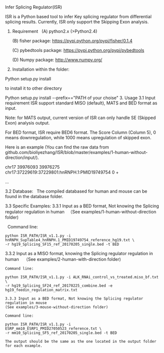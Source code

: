 Infer Splicing Regulator(ISR)

ISR is a Python based tool to infer Key splicing regulator from differential splicing results.
Currently, ISR only support the Skipping Exon analysis.

1. Requirement 
   (A) python2.x (>Python2.4)
   
   (B) fisher package: https://pypi.python.org/pypi/fisher/0.1.4
   
   (C) pybedtools package: https://pypi.python.org/pypi/pybedtools
   
   (D) Numpy package: http://www.numpy.org/
   
2. Installation
within the folder:

Python setup.py install

to install it to other directory

Python setup.py install --prefix=="PATH of your choise"
3. Usage
3.1 Input requirement
   ISR support standard MISO (default), MATS and BED format as input.
   
   Note: for MATS output, current version of ISR can only handle SE (Skipped Exon) analysis output.
   
   For BED format, ISR require BED6 format. The Score Column (Column 5), 0 means downregulation, while 1000 means upregulation of skipped    exon.
   
   Here is an example (You can find the raw data from github.com/bioliyezhang/ISR/blob/master/examples/1-human-without-direction/input/). 
   
   chr17	39976093	39976275	chr17:37229619:37229801:hnRNPH.1:PMID19749754	0	+
   
   ...
 
 3.2 Database:
   The compiled databased for human and mouse can be found in the database folder.
 
 3.3 Specific Examples:
   3.3.1 Input as a BED format, Not knowing the Splicing regulator regulation in human
   （See examples/1-human-without-direction folder)
   
    Command line: 
    
    python ISR_PATH/ISR_v1.1.py -i hnRNPH_SupTable4_hnRNPH.1_PMID19749754_reference_hg19.txt \
    -r hg19_Splicing_SF15_ref_20170205_single.bed -t BED
   
   3.3.2 Input as a MISO format, knowing the Splicing regulator regulation in human
    （See examples/2-human-with-direction folder)
    
    Command line:
    
    python ISR_PATH/ISR_v1.1.py -i ALK_RNAi_control_vs_treated.miso_bf.txt \
    -r hg19_Splicing_SF24_ref_20170225_combine.bed -e hg19_feedin_regulation_matrix.txt
    
    3.3.3 Input as a BED format, Not knowing the Splicing regulator regulation in mouse
    (See examples/3-mouse-without-direction folder)
    
    Command line:
    
    python ISR_PATH/ISR_v1.1.py -i ESRP_mm10_ESRP1_PMID27050523_reference.txt \
    -r mm10_Splicing_SF5_ref_20170205_single.bed -t BED
    
    The output should be the same as the one located in the output folder for each example. 
    
